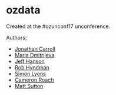 # ozdata

Created at the #ozunconf17 unconference.

Authors:

- [Jonathan Carroll](https://github.com/jonocarroll)
- [Maria Dmitrijeva](https://github.com/marianess)
- [Jeff Hanson](https://github.com/jeffreyhanson)
- [Rob Hyndman](https://github.com/robjhyndman)
- [Simon Lyons](https://github.com/SimonLyons)
- [Cameron Roach](https://github.com/camroach87)
- [Matt Sutton](https://github.com/matt-sutton)
